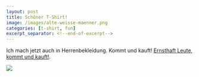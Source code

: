 ```yaml
---
layout: post
title: Schöner T-Shirt!
image: /images/alte-weisse-maenner.png
categories: [t-shirt, fun]
excerpt_separator: <!--end-of-excerpt-->
---
```

Ich mach jetzt auch in Herrenbekleidung. Kommt und kauft! [Ernsthaft Leute,
kommt und kauft!][shirtee].

![]({{site.url}}/images/schoener-t-shirt/alte-weisse-maenner.png)

<!--end-of-excerpt-->
[shirtee]: https://www.shirtee.com/en/5c8e841d65ab0/
